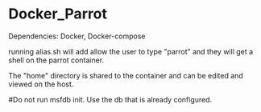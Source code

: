 # Docker_Parrot

Dependencies: Docker, Docker-compose

running alias.sh will add allow the user to type "parrot" and they will get a shell on the parrot container.

The "home" directory is shared to the container and can be edited and viewed on the host.

#Do not run msfdb init. Use the db that is already configured.
